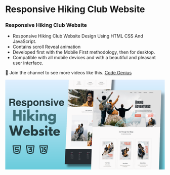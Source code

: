 # Responsive Hiking Club Website
### Responsive Hiking Club Website

- Responsive Hiking Club Website Design Using HTML CSS And JavaScript.
- Contains scroll Reveal animation
- Developed first with the Mobile First methodology, then for desktop.
- Compatible with all mobile devices and with a beautiful and pleasant user interface.

💙 Join the channel to see more videos like this. [Code Genius](https://www.youtube.com/@codegenius02)

![Preview img](/preview.png)
